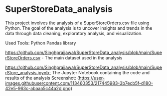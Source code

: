 # SuperStoreData_analysis
This project involves the analysis of a SuperStoreOrders.csv file using Python. The goal of the analysis is to uncover insights and trends in the data through data cleaning, exploratory analysis, and visualization.

Used Tools:
Python 
Pandas library

https://github.com/Singhprajjawal/SuperStoreData_analysis/blob/main/SuperStoreOrders.csv - The main dataset used in the analysis

https://github.com/Singhprajjawal/SuperStoreData_analysis/blob/main/SuperStore_analysis.ipynb- The Jupyter Notebook containing the code and results of the analysis
Screenshot:
(https://user-images.githubusercontent.com/113460353/217445983-3b7ecb5f-d180-42e5-963c-abaaa5c44a2d.png)

